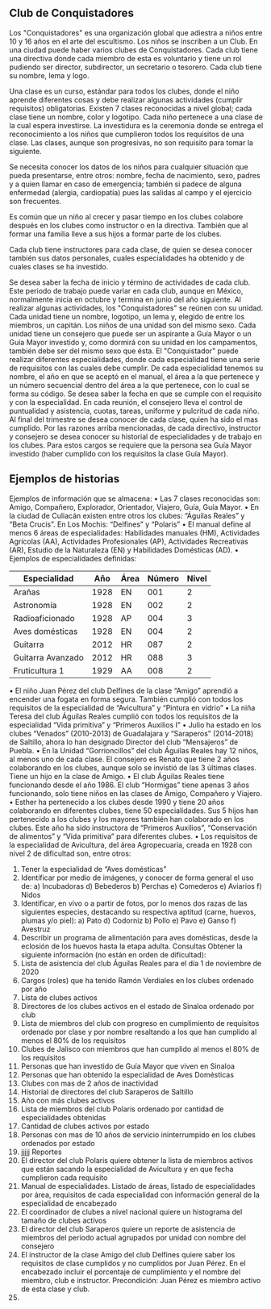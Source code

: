 ## Club de Conquistadores 
Los "Conquistadores" es una organización global que adiestra a niños entre 10 y 16 años en el arte del escultismo. Los niños se inscriben a un Club. En una ciudad puede haber varios clubes de Conquistadores. Cada club tiene una directiva donde cada miembro de esta es voluntario y tiene un rol pudiendo ser director, subdirector, un secretario o tesorero. Cada club tiene su nombre, lema y logo.

Una clase es un curso, estándar para todos los clubes, donde el niño aprende diferentes cosas y debe realizar algunas actividades (cumplir requisitos) obligatorias. Existen 7 clases reconocidas a nivel global; cada clase tiene un nombre, color y logotipo. Cada niño pertenece a una clase de la cual espera investirse. La investidura es la ceremonia donde se entrega el reconocimiento a los niños que cumplieron todos los requisitos de una clase. Las clases, aunque son progresivas, no son requisito para tomar la siguiente.

Se necesita conocer los datos de los niños para cualquier situación que pueda presentarse, entre otros: nombre, fecha de nacimiento, sexo, padres y a quien llamar en caso de emergencia; también si padece de alguna enfermedad (alergia, cardiopatía) pues las salidas al campo y el ejercicio son frecuentes. 

Es común que un niño al crecer y pasar tiempo en los clubes colabore después en los clubes como instructor o en la directiva. También que al formar una familia lleve a sus hijos a formar parte de los clubes.

Cada club tiene instructores para cada clase, de quien se desea conocer también sus datos personales, cuales especialidades ha obtenido y de cuales clases se ha investido. 

Se desea saber la fecha de inicio y término de actividades de cada club. Este periodo de trabajo puede variar en cada club, aunque en México, normalmente inicia en octubre y termina en junio del año siguiente. 
 Al realizar algunas actividades, los "Conquistadores" se reúnen con su unidad. Cada unidad tiene un nombre, logotipo, un lema y, elegido de entre los miembros, un capitán. Los niños de una unidad son del mismo sexo. Cada unidad tiene un consejero que puede ser un aspirante a Guía Mayor o un Guía Mayor investido y, como dormirá con su unidad en los campamentos, también debe ser del mismo sexo que ésta. 
El "Conquistador" puede realizar diferentes especialidades, donde cada especialidad tiene una serie de requisitos con las cuales debe cumplir. De cada especialidad tenemos su nombre, el año en que se aceptó en el manual, el área a la que pertenece y un número secuencial dentro del área a la que pertenece, con lo cual se forma su código. 
Se desea saber la fecha en que se cumple con el requisito y con la especialidad. 
En cada reunión, el consejero lleva el control de puntualidad y asistencia, cuotas, tareas, uniforme y pulcritud de cada niño. Al final del trimestre se desea conocer de cada clase, quien ha sido el mas cumplido. 
Por las razones arriba mencionadas, de cada directivo, instructor y consejero se desea conocer su historial de especialidades y de trabajo en los clubes. Para estos cargos se requiere que la persona sea Guía Mayor investido (haber cumplido con los requisitos la clase Guía Mayor).

## Ejemplos de historias

Ejemplos de información que se almacena:
•	Las 7 clases reconocidas son: Amigo, Compañero, Explorador, Orientador, Viajero, Guía, Guía Mayor. 
•	En la ciudad de Culiacán existen entre otros los clubes: “Águilas Reales” y “Beta Crucis”. En Los Mochis: “Delfines” y “Polaris”
•	El manual define al menos 6 áreas de especialidades:  Habilidades manuales (HM), Actividades Agrícolas (AA), Actividades Profesionales (AP), Actividades Recreativas (AR), Estudio de la Naturaleza (EN) y Habilidades Domésticas (AD).
•	Ejemplos de especialidades definidas:

|Especialidad|	Año	|Área|Número|	Nivel|
|------------|------|----|------|--------|
|Arañas|	1928|	EN|	001	|2|
|Astronomía|	1928|	EN|	002	|2|
|Radioaficionado|	1928	|AP	|004|	3|
|Aves domésticas|	1928	|EN	|004|	2|
|Guitarra|	2012|	HR	|087	|2|
|Guitarra Avanzado|	2012|	HR|	088|	3|
|Fruticultura 1| 1929 | 	AA| 	008|	2

•	El niño Juan Pérez del club Delfines de la clase “Amigo” aprendió a encender una fogata en forma segura. También cumplió con todos los requisitos de la especialidad de “Avicultura” y “Pintura en vidrio”
•	La niña Teresa del club Águilas Reales cumplió con todos los requisitos de la especialidad “Vida primitiva” y “Primeros Auxilios I”
•	Julio ha estado en los clubes “Venados” (2010-2013) de Guadalajara y “Saraperos” (2014-2018) de Saltillo, ahora lo han designado Director del club “Mensajeros” de Puebla.
•	En la Unidad “Gorrioncillos” del club Águilas Reales hay 12 niños, al menos uno de cada clase. El consejero es Renato que tiene 2 años colaborando en los clubes, aunque solo se invistió de las 3 últimas clases. Tiene un hijo en la clase de Amigo.
•	El club Águilas Reales tiene funcionando desde el año 1986. El club “Hormigas” tiene apenas 3 años funcionando, solo tiene niños en las clases de Amigo, Compañero y Viajero.
•	Esther ha pertenecido a los clubes desde 1990 y tiene 20 años colaborando en diferentes clubes, tiene 50 especialidades. Sus 5 hijos han pertenecido a los clubes y los mayores también han colaborado en los clubes. Este año ha sido instructora de “Primeros Auxilios”, “Conservación de alimentos” y “Vida primitiva” para diferentes clubes.
•	Los requisitos de la especialidad de Avicultura, del área Agropecuaria, creada en 1928 con nivel 2 de dificultad son, entre otros:
1.	Tener la especialidad de “Aves domésticas”
2.	Identificar por medio de imágenes, y conocer de forma general el uso de: a) Incubadoras d) Bebederos b) Perchas e) Comederos e) Aviarios f) Nidos 
3.	ldentificar, en vivo o a partir de fotos, por lo menos dos razas de las siguientes especies, destacando su respectiva aptitud (carne, huevos, plumas y/o piel): a) Pato d) Codorniz b) Pollo e) Pavo e) Ganso f) Avestruz 
4.	Describir un programa de alimentación para aves domésticas, desde la eclosión de los huevos hasta la etapa adulta. 
Consultas
Obtener la siguiente información (no están en orden de dificultad):
1.	Lista de asistencia del club Águilas Reales para el día 1 de noviembre de 2020
2.	Cargos (roles) que ha tenido Ramón Verdiales en los clubes ordenado por año
3.	Lista de clubes activos
4.	Directores de los clubes activos en el estado de Sinaloa ordenado por club
5.	Lista de miembros del club con progreso en cumplimiento de requisitos ordenado por clase y por nombre resaltando a los que han cumplido al menos el 80% de los requisitos 
6.	Clubes de Jalisco con miembros que han cumplido al menos el 80% de los requisitos
7.	Personas que han investido de Guía Mayor que viven en Sinaloa
8.	Personas que han obtenido la especialidad de Aves Domésticas
9.	Clubes con mas de 2 años de inactividad
10.	Historial de directores del club Saraperos de Saltillo
11.	Año con más clubes activos
12.	Lista de miembros del club Polaris ordenado por cantidad de especialidades obtenidas
13.	Cantidad de clubes activos por estado
14.	Personas con mas de 10 años de servicio ininterrumpido en los clubes ordenados por estado
15.	jjjjj
Reportes
1.	El director del club Polaris quiere obtener la lista de miembros activos que están sacando la especialidad de Avicultura y en que fecha cumplieron cada requisito
2.	Manual de especialidades. Listado de áreas, listado de especialidades por área, requisitos de cada especialidad con información general de la especialidad de encabezado 
3.	El coordinador de clubes a nivel nacional quiere un histograma del tamaño de clubes activos
4.	El director del club Saraperos quiere un reporte de asistencia de miembros del periodo actual agrupados por unidad con nombre del consejero
5.	El instructor de la clase Amigo del club Delfines quiere saber los requisitos de clase cumplidos y no cumplidos por Juan Pérez. En el encabezado incluir el porcentaje de cumplimiento y el nombre del miembro, club e instructor. Precondición: Juan Pérez es miembro activo de esta clase y club.
6.	
